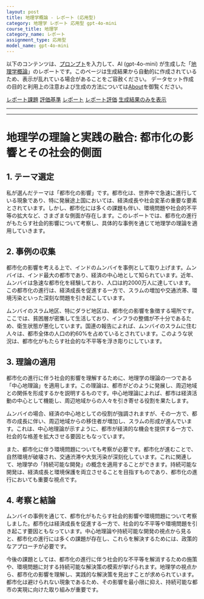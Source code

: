```yaml
---
layout: post
title: 地理学概論 - レポート (応用型)
category: 地理学 レポート 応用型 gpt-4o-mini
course_title: 地理学
category_name: レポート
assignment_type: 応用型
model_name: gpt-4o-mini
---
```


以下のコンテンツは、[プロンプト](https://github.com/takedatoshiyuki/synthetic_assignments/tree/main/generated/地理学/gpt-4o-mini/prompt_レポート-応用型.md)を入力して、AI (gpt-4o-mini) が生成した「[地理学概論](/contents/地理学/)」のレポートです。このページは生成結果から自動的に作成されているため、表示が乱れている場合があることをご容赦ください。
データセット作成の目的と利用上の注意および生成の方法については[About](/About)を御覧ください。

[レポート課題](../レポート課題-応用型)
[評価基準](../評価基準-応用型)
[レポート](../レポート-応用型)
[レポート評価](../レポート評価-応用型)
[生成結果のみを表示](https://github.com/takedatoshiyuki/synthetic_assignments/tree/main/generated/地理学/gpt-4o-mini/レポート-応用型.md)
  

***
***
  
# 地理学の理論と実践の融合: 都市化の影響とその社会的側面

## 1. テーマ選定

私が選んだテーマは「都市化の影響」です。都市化は、世界中で急速に進行している現象であり、特に発展途上国においては、経済成長や社会変革の重要な要素とされています。しかし、都市化には多くの課題も伴い、環境問題や社会的不平等の拡大など、さまざまな側面が存在します。このレポートでは、都市化の進行がもたらす社会的影響について考察し、具体的な事例を通じて地理学の理論を適用していきます。

## 2. 事例の収集

都市化の影響を考える上で、インドのムンバイを事例として取り上げます。ムンバイは、インド最大の都市であり、経済の中心地として知られています。近年、ムンバイは急速な都市化を経験しており、人口は約2000万人に達しています。この都市化の進行は、経済成長を促進する一方で、スラムの増加や交通渋滞、環境汚染といった深刻な問題を引き起こしています。

ムンバイのスラム地区、特にダラビ地区は、都市化の影響を象徴する場所です。ここでは、貧困層が密集して生活しており、インフラの整備が不十分であるため、衛生状態が悪化しています。国連の報告によれば、ムンバイのスラムに住む人々は、都市全体の人口の約60%を占めているとされています。このような状況は、都市化がもたらす社会的な不平等を浮き彫りにしています。

## 3. 理論の適用

都市化の進行に伴う社会的影響を理解するために、地理学の理論の一つである「中心地理論」を適用します。この理論は、都市がどのように発展し、周辺地域との関係を形成するかを説明するものです。中心地理論によれば、都市は経済活動の中心として機能し、周辺地域からの人々を引き寄せる役割を果たします。

ムンバイの場合、経済の中心地としての役割が強調されますが、その一方で、都市の成長に伴い、周辺地域からの移住者が増加し、スラムの形成が進んでいます。これは、中心地理論が示すように、都市が経済的な機会を提供する一方で、社会的な格差を拡大させる要因ともなっています。

また、都市化に伴う環境問題についても考察が必要です。都市化が進むことで、自然環境が破壊され、交通渋滞や大気汚染が深刻化しています。これに関連して、地理学の「持続可能な開発」の概念を適用することができます。持続可能な開発は、経済成長と環境保護を両立させることを目指すものであり、都市化の進行においても重要な視点です。

## 4. 考察と結論

ムンバイの事例を通じて、都市化がもたらす社会的影響や環境問題について考察しました。都市化は経済成長を促進する一方で、社会的な不平等や環境問題を引き起こす要因ともなっています。中心地理論や持続可能な開発の視点から見ると、都市化の進行には多くの課題が存在し、これらを解決するためには、政策的なアプローチが必要です。

今後の課題としては、都市化の進行に伴う社会的な不平等を解消するための施策や、環境問題に対する持続可能な解決策の模索が挙げられます。地理学の視点から、都市化の影響を理解し、実践的な解決策を見出すことが求められています。都市化は避けられない現象であるため、その影響を最小限に抑え、持続可能な都市の実現に向けた取り組みが重要です。
